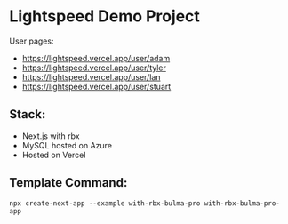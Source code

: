 # Lightspeed Demo Project

User pages:
- https://lightspeed.vercel.app/user/adam
- https://lightspeed.vercel.app/user/tyler
- https://lightspeed.vercel.app/user/lan
- https://lightspeed.vercel.app/user/stuart

## Stack:

- Next.js with rbx
- MySQL hosted on Azure
- Hosted on Vercel

## Template Command:

`npx create-next-app --example with-rbx-bulma-pro with-rbx-bulma-pro-app`
